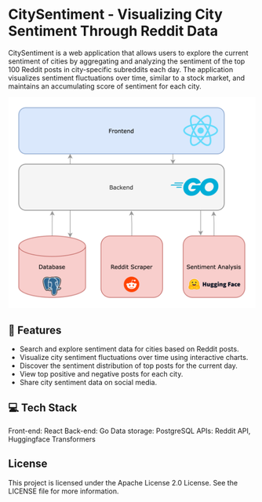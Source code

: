 # CitySentiment - Visualizing City Sentiment Through Reddit Data

CitySentiment is a web application that allows users to explore the current sentiment of cities by aggregating and analyzing the sentiment of the top 100 Reddit posts in city-specific subreddits each day. The application visualizes sentiment fluctuations over time, similar to a stock market, and maintains an accumulating score of sentiment for each city.

<img src="assets/citymetrics.png"/>

## 🚀 Features
- Search and explore sentiment data for cities based on Reddit posts.
- Visualize city sentiment fluctuations over time using interactive charts.
- Discover the sentiment distribution of top posts for the current day.
- View top positive and negative posts for each city.
- Share city sentiment data on social media.

## 💻 Tech Stack
Front-end: React
Back-end: Go
Data storage: PostgreSQL
APIs: Reddit API, Huggingface Transformers

## License 
This project is licensed under the Apache License 2.0 License. See the LICENSE file for more information.
